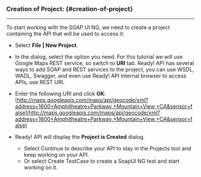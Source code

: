 ### **Creation of Project:** {#creation-of-project}

---

To start working with the SOAP UI NG, we need to create a project containing the API that will be used to access it:

* Select **File \| New Project**.



* In the dialog, select the option you need. For this tutorial we will use Google Maps REST service, so switch to **URI** tab. Ready! API has several ways to add SOAP and REST services to the project, you can use WSDL, WADL, Swagger, and even use Ready! API internal browser to access APIs, use REST URI. 
* Enter the following URI and click **OK**: [http://maps.googleapis.com/maps/api/geocode/xml?address=1600+Amphitheatre+Parkway,+Mountain+View,+CA&sensor=false](http://maps.googleapis.com/maps/api/geocode/xml?address=1600+Amphitheatre+Parkway,+Mountain+View,+CA&sensor=false) 
* Ready! API will display the **Project is Created** dialog.
  * Select Continue to describe your API to stay in the Projects tool and keep working on your API.
  * Or select Create TestCase to create a SoapUI NG test and start working on it.



